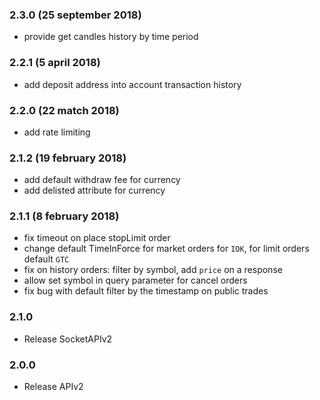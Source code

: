### 2.3.0 (25 september 2018)
 - provide get candles history by time period

### 2.2.1 (5 april 2018)
 - add deposit address into account transaction history

### 2.2.0 (22 match 2018)
 - add rate limiting
 
### 2.1.2 (19 february 2018)
 - add default withdraw fee for currency
 - add delisted attribute for currency

### 2.1.1 (8 february 2018) 
 - fix timeout on place stopLimit order
 - change default TimeInForce for market orders for `IOK`, for limit orders default `GTC`
 - fix on history orders: filter by symbol, add `price` on a response  
 - allow set symbol in query parameter for cancel orders
 - fix bug with default filter by the timestamp on public trades
  
### 2.1.0
 - Release SocketAPIv2

### 2.0.0
 - Release APIv2
